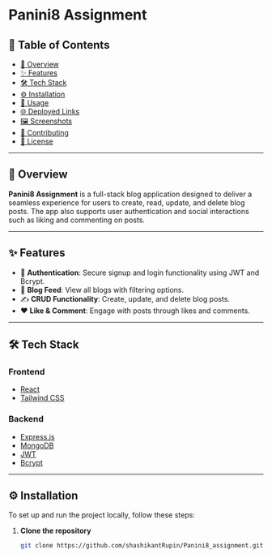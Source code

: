 # Panini8 Assignment

## 📑 Table of Contents
- [📌 Overview](#-overview)
- [✨ Features](#-features)
- [🛠️ Tech Stack](#-tech-stack)
- [⚙️ Installation](#-installation)
- [🚀 Usage](#-usage)
- [🌐 Deployed Links](#-deployed-links)
- [🖼️ Screenshots](#-screenshots)
- [🤝 Contributing](#-contributing)
- [📄 License](#-license)

---

## 📌 Overview
**Panini8 Assignment** is a full-stack blog application designed to deliver a seamless experience for users to create, read, update, and delete blog posts. The app also supports user authentication and social interactions such as liking and commenting on posts.

---

## ✨ Features
- 🔐 **Authentication**: Secure signup and login functionality using JWT and Bcrypt.
- 📰 **Blog Feed**: View all blogs with filtering options.
- ✍️ **CRUD Functionality**: Create, update, and delete blog posts.
- ❤️ **Like & Comment**: Engage with posts through likes and comments.

---

## 🛠️ Tech Stack

### Frontend
- [React](https://reactjs.org/)
- [Tailwind CSS](https://tailwindcss.com/)

### Backend
- [Express.js](https://expressjs.com/)
- [MongoDB](https://www.mongodb.com/)
- [JWT](https://jwt.io/)
- [Bcrypt](https://www.npmjs.com/package/bcrypt)

---

## ⚙️ Installation

To set up and run the project locally, follow these steps:

1. **Clone the repository**
   ```bash
   git clone https://github.com/shashikantRupin/Panini8_assignment.git
